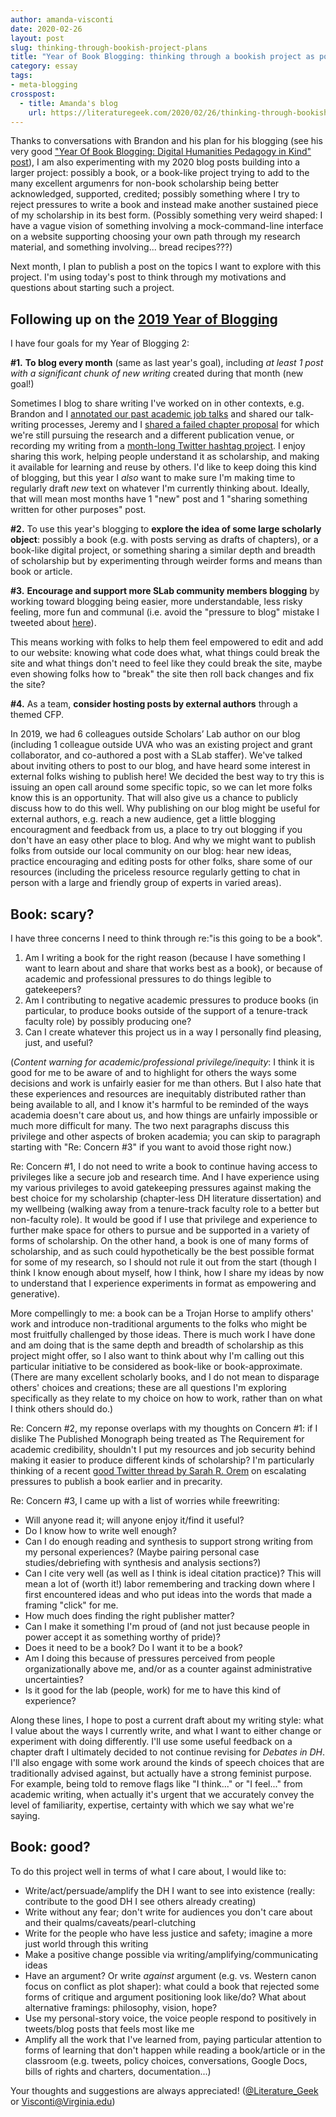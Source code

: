 ```yaml
---
author: amanda-visconti
date: 2020-02-26
layout: post
slug: thinking-through-bookish-project-plans
title: "Year of Book Blogging: thinking through a bookish project as potentially scary, just, and/or good"
category: essay
tags:
- meta-blogging
crosspost:
  - title: Amanda's blog
    url: https://literaturegeek.com/2020/02/26/thinking-through-bookish-project-plans
---
```

Thanks to conversations with Brandon and his plan for his blogging (see his very good ["Year Of Book Blogging: Digital Humanities Pedagogy in Kind" post](https://scholarslab.lib.virginia.edu/blog/year-of-book-blogging-digital-humanities-pedagogy-in-kind/)), I am also experimenting with my 2020 blog posts building into a larger project: possibly a book, or a book-like project trying to add to the many excellent argumenrs for non-book scholarship being better acknowledged, supported, credited; possibly something where I try to reject pressures to write a book and instead make another sustained piece of my scholarship in its best form. (Possibly something very weird shaped: I have a vague vision of something involving a mock-command-line interface on a website supporting choosing your own path through my research material, and something involving... bread recipes???)

Next month, I plan to publish a post on the topics I want to explore with this project. I'm using today's post to think through my motivations and questions about starting such a project.

## Following up on the [2019 Year of Blogging](https://scholarslab.lib.virginia.edu/blogging) 
I have four goals for my Year of Blogging 2:

**#1.** **To blog every month** (same as last year's goal), including *at least 1 post with a significant chunk of new writing* created during that month (new goal!)

Sometimes I blog to share writing I've worked on in other contexts, e.g. Brandon and I [annotated our past academic job talks](https://scholarslab.lib.virginia.edu/blog/digital-humanities-job-talks/) and shared our talk-writing processes, Jeremy and I [shared a failed chapter proposal](https://scholarslab.lib.virginia.edu/blog/software-licenses-feminist-queer-digital-humanities-practice/) for which we're still pursuing the research and a different publication venue, or recording my writing from a [month-long Twitter hashtag project](https://scholarslab.lib.virginia.edu/blog/generous-thinking-hashtag-tweets/). I enjoy sharing this work, helping people understand it as scholarship, and making it available for learning and reuse by others. I'd like to keep doing this kind of blogging, but this year I _also_ want to make sure I'm making time to regularly draft _new_ text on whatever I'm currently thinking about. Ideally, that will mean most months have 1 "new" post and 1 "sharing something written for other purposes" post.

**#2.** To use this year's blogging to **explore the idea of some large scholarly object**: possibly a book (e.g. with posts serving as drafts of chapters), or a book-like digital project, or something sharing a similar depth and breadth of scholarship but by experimenting through weirder forms and means than book or article.

**#3.** **Encourage and support more SLab community members blogging** by working toward blogging being easier, more understandable, less risky feeling, more fun and communal (i.e. avoid the "pressure to blog" mistake I tweeted about [here](https://twitter.com/Literature_Geek/status/1221941935138537474)). 

This means working with folks to help them feel empowered to edit and add to our website: knowing what code does what, what things could break the site and what things don't need to feel like they could break the site, maybe even showing folks how to "break" the site then roll back changes and fix the site?

**#4.** As a team, **consider hosting posts by external authors** through a themed CFP. 

In 2019, we had 6 colleagues outside Scholars’ Lab author on our blog (including 1 colleague outside UVA who was an existing project and grant collaborator, and co-authored a post with a SLab staffer). We've talked about inviting others to post to our blog, and have heard some interest in external folks wishing to publish here! We decided the best way to try this is issuing an open call around some specific topic, so we can let more folks know this is an opportunity. That will also give us a chance to publicly discuss how to do this well. Why publishing on our blog might be useful for external authors, e.g. reach a new audience, get a little blogging encouragment and feedback from us, a place to try out blogging if you don't have an easy other place to blog. And why we might want to publish folks from outside our local community on our blog: hear new ideas, practice encouraging and editing posts for other folks, share some of our resources (including the priceless resource regularly getting to chat in person with a large and friendly group of experts in varied areas).

## Book: scary?
I have three concerns I need to think through re:"is this going to be a book".

1. Am I writing a book for the right reason (because I have something I want to learn about and share that works best as a book), or because of academic and professional pressures to do things legible to gatekeepers?  
2. Am I contributing to negative academic pressures to produce books (in particular, to produce books outside of the support of a tenure-track faculty role) by possibly producing one?  
3. Can I create whatever this project us in a way I personally find pleasing, just, and useful?  

(_Content warning for academic/professional privilege/inequity_: I think it is good for me to be aware of and to highlight for others the ways some decisions and work is unfairly easier for me than others. But I also hate that these experiences and resources are inequitably distributed rather than being available to all, and I know it's harmful to be reminded of the ways academia doesn't care about us, and how things are unfairly impossible or much more difficult for many. The two next paragraphs discuss this privilege and other aspects of broken academia; you can skip to paragraph starting with "Re: Concern #3" if you want to avoid those right now.) 

Re: Concern #1, I do not need to write a book to continue having access to privileges like a secure job and research time. And I have experience using my various privileges to avoid gatekeeping pressures against making the best choice for my scholarship (chapter-less DH literature dissertation) and my wellbeing (walking away from a tenure-track faculty role to a better but non-faculty role). It would be good if I use that privilege and experience to further make space for others to pursue and be supported in a variety of forms of scholarship. On the other hand, a book is one of many forms of scholarship, and as such could hypothetically be the best possible format for some of my research, so I should not rule it out from the start (though I think I know enough about myself, how I think, how I share my ideas by now to understand that I experience experiments in format as empowering and generative). 

More compellingly to me: a book can be a Trojan Horse to amplify others' work and introduce non-traditional arguments to the folks who might be most fruitfully challenged by those ideas. There is much work I have done and am doing that is the same depth and breadth of scholarship as this project might offer, so I also want to think about why I'm calling out this particular initiative to be considered as book-like or book-approximate. (There are many excellent scholarly books, and I do not mean to disparage others' choices and creations; these are all questions I'm exploring specifically as they relate to my choice on how to work, rather than on what I think others should do.)

Re: Concern #2, my reponse overlaps with my thoughts on Concern #1: if I dislike The Published Monograph being treated as The Requirement for academic credibility, shouldn't I put my resources and job security behind making it easier to produce different kinds of scholarship? I'm particularly thinking of a recent [good Twitter thread by Sarah R. Orem](https://twitter.com/s_orem/status/1229918544030076929) on escalating pressures to publish a book earlier and in precarity. 

Re: Concern #3, I came up with a list of worries while freewriting:  
* Will anyone read it; will anyone enjoy it/find it useful?  
* Do I know how to write well enough?  
* Can I do enough reading and synthesis to support strong writing from my personal experiences? (Maybe pairing personal case studies/debriefing with synthesis and analysis sections?)  
* Can I cite very well (as well as I think is ideal citation practice)? This will mean a lot of (worth it!) labor remembering and tracking down where I first encountered ideas and who put ideas into the words that made a framing "click" for me.  
* How much does finding the right publisher matter?  
* Can I make it something I'm proud of (and not just because people in power accept it as something worthy of pride)?  
* Does it need to be a book? Do I want it to be a book?  
* Am I doing this because of pressures perceived from people organizationally above me, and/or as a counter against administrative uncertainties?  
* Is it good for the lab (people, work) for me to have this kind of experience?  

Along these lines, I hope to post a current draft about my writing style: what I value about the ways I currently write, and what I want to either change or experiment with doing differently. I'll use some useful feedback on a chapter draft I ultimately decided to not continue revising for _Debates in DH_. I'll also engage with some work around the kinds of speech choices that are traditionally advised against, but actually have a strong feminist purpose. For example, being told to remove flags like "I think..." or "I feel..." from academic writing, when actually it's urgent that we accurately convey the level of familiarity, expertise, certainty with which we say what we're saying.

## Book: good?
To do this project well in terms of what I care about, I would like to:  
* Write/act/persuade/amplify the DH I want to see into existence (really: contribute to the good DH I see others already creating)  
* Write without any fear; don't write for audiences you don't care about and their qualms/caveats/pearl-clutching  
* Write for the people who have less justice and safety; imagine a more just world through this writing  
* Make a positive change possible via writing/amplifying/communicating ideas  
* Have an argument? Or write _against_ argument (e.g. vs. Western canon focus on conflict as plot shaper): what could a book that rejected some forms of critique and argument positioning look like/do? What about alternative framings: philosophy, vision, hope?  
* Use my personal-story voice, the voice people respond to positively in tweets/blog posts that feels most like me     
* Amplify all the work that I've learned from, paying particular attention to forms of learning that don't happen while reading a book/article or in the classroom (e.g. tweets, policy choices, conversations, Google Docs, bills of rights and charters, documentation...)

Your thoughts and suggestions are always appreciated! ([@Literature_Geek](https://twitter.com/literature_geek) or Visconti@Virginia.edu)
